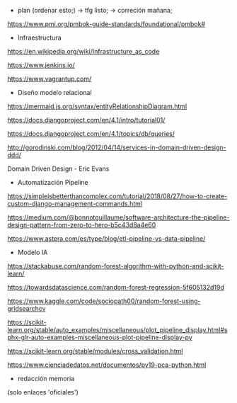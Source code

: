 
- plan (ordenar esto;) -> tfg listo; -> correción mañana;

https://www.pmi.org/pmbok-guide-standards/foundational/pmbok#

- Infraestructura

https://en.wikipedia.org/wiki/Infrastructure_as_code

https://www.jenkins.io/

https://www.vagrantup.com/

- Diseño modelo relacional

https://mermaid.js.org/syntax/entityRelationshipDiagram.html

https://docs.djangoproject.com/en/4.1/intro/tutorial01/

https://docs.djangoproject.com/en/4.1/topics/db/queries/

http://gorodinski.com/blog/2012/04/14/services-in-domain-driven-design-ddd/

Domain Driven Design - Eric Evans

- Automatización Pipeline

https://simpleisbetterthancomplex.com/tutorial/2018/08/27/how-to-create-custom-django-management-commands.html

https://medium.com/@bonnotguillaume/software-architecture-the-pipeline-design-pattern-from-zero-to-hero-b5c43d8a4e60

https://www.astera.com/es/type/blog/etl-pipeline-vs-data-pipeline/

- Modelo IA

https://stackabuse.com/random-forest-algorithm-with-python-and-scikit-learn/

https://towardsdatascience.com/random-forest-regression-5f605132d19d

https://www.kaggle.com/code/sociopath00/random-forest-using-gridsearchcv

https://scikit-learn.org/stable/auto_examples/miscellaneous/plot_pipeline_display.html#sphx-glr-auto-examples-miscellaneous-plot-pipeline-display-py

https://scikit-learn.org/stable/modules/cross_validation.html

https://www.cienciadedatos.net/documentos/py19-pca-python.html

* redacción memoria


(solo enlaces 'oficiales')